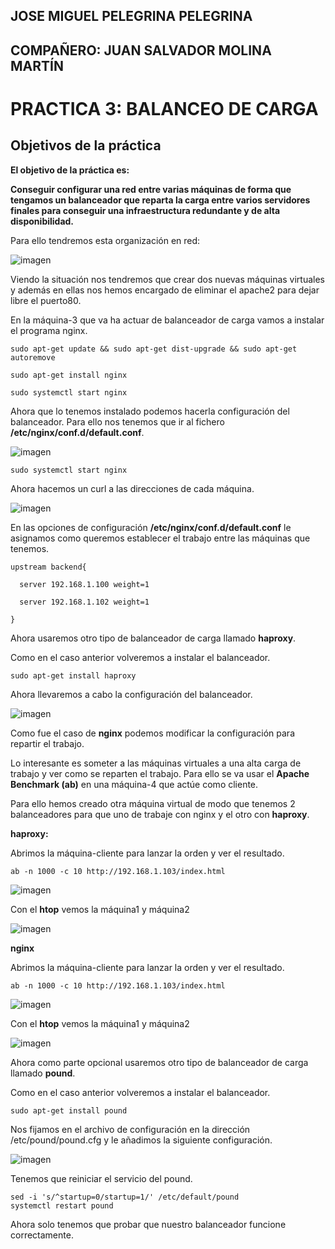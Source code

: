 ## JOSE MIGUEL PELEGRINA PELEGRINA
## COMPAÑERO: JUAN SALVADOR MOLINA MARTÍN

# PRACTICA 3: BALANCEO DE CARGA

## Objetivos de la práctica

**El objetivo de la práctica es:**

**Conseguir configurar una red entre varias máquinas de forma que tengamos un balanceador que reparta la carga entre varios servidores finales para conseguir una infraestructura redundante y de alta disponibilidad.**

Para ello tendremos esta organización en red:

![imagen](https://github.com/josemi10/swap1819/blob/master/practica3/imagenes/foto_1.png)

Viendo la situación nos tendremos que crear dos nuevas máquinas virtuales y además en ellas nos hemos encargado de eliminar el apache2 para dejar libre el puerto80.

En la máquina-3 que va ha actuar de balanceador de carga vamos a instalar el programa nginx.

	sudo apt-get update && sudo apt-get dist-upgrade && sudo apt-get autoremove

	sudo apt-get install nginx

	sudo systemctl start nginx

Ahora que lo tenemos instalado podemos hacerla configuración del balanceador. Para ello nos tenemos que ir al fichero **/etc/nginx/conf.d/default.conf**.

![imagen](https://github.com/josemi10/swap1819/blob/master/practica3/imagenes/nginx.png)

	sudo systemctl start nginx

Ahora hacemos un curl a las direcciones de cada máquina.

![imagen](https://github.com/josemi10/swap1819/blob/master/practica3/imagenes/curl.png)

En las opciones de configuración **/etc/nginx/conf.d/default.conf** le asignamos como queremos establecer el trabajo entre las máquinas que tenemos.

	upstream backend{

	  server 192.168.1.100 weight=1

	  server 192.168.1.102 weight=1

	}

Ahora usaremos otro tipo de balanceador de carga llamado **haproxy**.

Como en el caso anterior volveremos a instalar el balanceador.

	sudo apt-get install haproxy

Ahora llevaremos a cabo la configuración del balanceador.

![imagen](https://github.com/josemi10/swap1819/blob/master/practica3/imagenes/haproxy2.png)

Como fue el caso de **nginx** podemos modificar la configuración para repartir el trabajo.

Lo interesante es someter a las máquinas virtuales a una alta carga de trabajo y ver como se reparten el trabajo. Para ello se va usar el **Apache Benchmark (ab)** en una máquina-4 que actúe como cliente.

Para ello hemos creado otra máquina virtual de modo que tenemos 2 balanceadores para que uno de trabaje con nginx y el otro con **haproxy**.

**haproxy:**

Abrimos la máquina-cliente para lanzar la orden y ver el resultado.

	ab -n 1000 -c 10 http://192.168.1.103/index.html

![imagen](https://github.com/josemi10/swap1819/blob/master/practica3/imagenes/haproxy.png)

Con el **htop** vemos la máquina1 y máquina2

![imagen](https://github.com/josemi10/swap1819/blob/master/practica3/imagenes/htop1.png)

**nginx**

Abrimos la máquina-cliente para lanzar la orden y ver el resultado.

	ab -n 1000 -c 10 http://192.168.1.103/index.html

![imagen](https://github.com/josemi10/swap1819/blob/master/practica3/imagenes/ab.png)

Con el **htop** vemos la máquina1 y máquina2

![imagen](https://github.com/josemi10/swap1819/blob/master/practica3/imagenes/htop2.png)

Ahora como parte opcional usaremos otro tipo de balanceador de carga llamado **pound**.

Como en el caso anterior volveremos a instalar el balanceador.

	sudo apt-get install pound

Nos fijamos en el archivo de configuración en la dirección /etc/pound/pound.cfg y le añadimos la siguiente configuración.

![imagen](https://github.com/josemi10/swap1819/blob/master/practica3/imagenes/pound.png)

Tenemos que reiniciar el servicio del pound.

	sed -i 's/^startup=0/startup=1/' /etc/default/pound
	systemctl restart pound

Ahora solo tenemos que probar que nuestro balanceador funcione correctamente.
